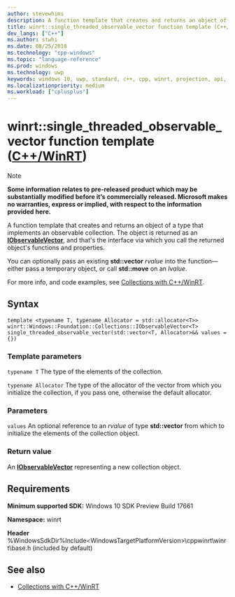 ```yaml
---
author: stevewhims
description: A function template that creates and returns an object of a type that implements an observable collection. The object is returned as an **IObservableVector**.
title: winrt::single_threaded_observable_vector function template (C++/WinRT)
dev_langs: ["C++"]
ms.author: stwhi
ms.date: 08/25/2018
ms.technology: "cpp-windows"
ms.topic: "language-reference"
ms.prod: windows
ms.technology: uwp
keywords: windows 10, uwp, standard, c++, cpp, winrt, projection, api, reference, observable, collection
ms.localizationpriority: medium
ms.workload: ["cplusplus"]
---
```


# winrt::single_threaded_observable_vector function template ([C++/WinRT](/windows/uwp/cpp-and-winrt-apis/intro-to-using-cpp-with-winrt))

> [!NOTE]
> **Some information relates to pre-released product which may be substantially modified before it’s commercially released. Microsoft makes no warranties, express or implied, with respect to the information provided here.**

A function template that creates and returns an object of a type that implements an observable collection. The object is returned as an [**IObservableVector**](/uwp/api/windows.foundation.collections.iobservablevector_t_), and that's the interface via which you call the returned object's functions and properties.

You can optionally pass an existing **std::vector** *rvalue* into the function&mdash;either pass a temporary object, or call **std::move** on an *lvalue*.

For more info, and code examples, see [Collections with C++/WinRT](/windows/uwp/cpp-and-winrt-apis/collections).

## Syntax
```cppwinrt
template <typename T, typename Allocator = std::allocator<T>>
winrt::Windows::Foundation::Collections::IObservableVector<T> single_threaded_observable_vector(std::vector<T, Allocator>&& values = {})
```

### Template parameters
`typename T`
The type of the elements of the collection.

`typename Allocator`
The type of the allocator of the vector from which you initialize the collection, if you pass one, otherwise the default allocator.

### Parameters
`values`
An optional reference to an *rvalue* of type **std::vector** from which to initialize the elements of the collection object.

### Return value 
An [**IObservableVector**](/uwp/api/windows.foundation.collections.iobservablevector_t_) representing a new collection object.

## Requirements
**Minimum supported SDK:** Windows 10 SDK Preview Build 17661

**Namespace:** winrt

**Header** %WindowsSdkDir%Include\<WindowsTargetPlatformVersion>\cppwinrt\winrt\base.h (included by default)

## See also 
* [Collections with C++/WinRT](/windows/uwp/cpp-and-winrt-apis/collections)
